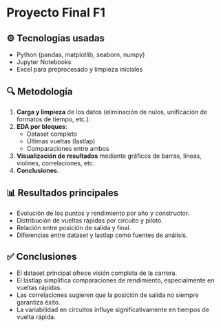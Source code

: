 # Proyecto Final F1

## ⚙️ Tecnologías usadas
- Python (pandas, matplotlib, seaborn, numpy)
- Jupyter Notebooks
- Excel para preprocesado y limpieza iniciales

## 🔍 Metodología
1. **Carga y limpieza** de los datos (eliminación de nulos, unificación de formatos de tiempo, etc.).
2. **EDA por bloques**:
   - Dataset completo
   - Últimas vueltas (lastlap)
   - Comparaciones entre ambos
3. **Visualización de resultados** mediante gráficos de barras, líneas, violines, correlaciones, etc.
4. **Conclusiones**.

## 📊 Resultados principales
- Evolución de los puntos y rendimiento por año y constructor.
- Distribución de vueltas rápidas por circuito y piloto.
- Relación entre posición de salida y final.
- Diferencias entre dataset y lastlap como fuentes de análisis.

## ✅ Conclusiones
- El dataset principal ofrece visión completa de la carrera.
- El lastlap simplifica comparaciones de rendimiento, especialmente en vueltas rápidas.
- Las correlaciones sugieren que la posición de salida no siempre garantiza éxito.
- La variabilidad en circuitos influye significativamente en tiempos de vuelta rápida.
